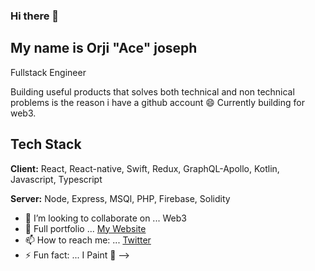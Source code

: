 ### Hi there  👋

## My name is Orji "Ace" joseph

Fullstack Engineer 


Building useful products that solves both technical and non technical problems is the reason i have a github account 😄
Currently building for web3. 


## Tech Stack

**Client:** React, React-native, Swift, Redux, GraphQL-Apollo, Kotlin, Javascript, Typescript

**Server:** Node, Express, MSQl, PHP, Firebase, Solidity



- 👯 I’m looking to collaborate on ... Web3 
- 💬 Full portfolio ... [My Website](https://orji.dev)
- 📫 How to reach me: ... [Twitter](https://twitter.com/orjiace_)
- ⚡ Fun fact: ... I Paint 🎨
-->
